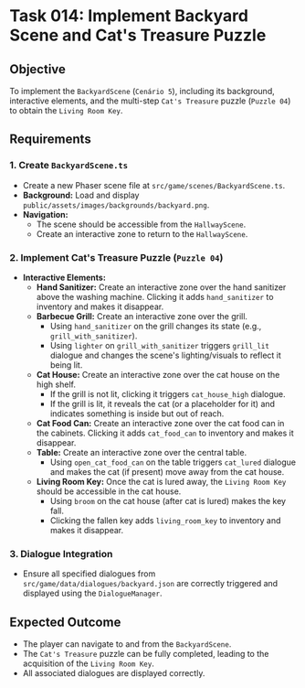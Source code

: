 # Task 014: Implement Backyard Scene and Cat's Treasure Puzzle

## Objective

To implement the `BackyardScene` (`Cenário 5`), including its background, interactive elements, and the multi-step `Cat's Treasure` puzzle (`Puzzle 04`) to obtain the `Living Room Key`.

## Requirements

### 1. Create `BackyardScene.ts`

-   Create a new Phaser scene file at `src/game/scenes/BackyardScene.ts`.
-   **Background:** Load and display `public/assets/images/backgrounds/backyard.png`.
-   **Navigation:**
    *   The scene should be accessible from the `HallwayScene`.
    *   Create an interactive zone to return to the `HallwayScene`.

### 2. Implement Cat's Treasure Puzzle (`Puzzle 04`)

-   **Interactive Elements:**
    *   **Hand Sanitizer:** Create an interactive zone over the hand sanitizer above the washing machine. Clicking it adds `hand_sanitizer` to inventory and makes it disappear.
    *   **Barbecue Grill:** Create an interactive zone over the grill.
        *   Using `hand_sanitizer` on the grill changes its state (e.g., `grill_with_sanitizer`).
        *   Using `lighter` on `grill_with_sanitizer` triggers `grill_lit` dialogue and changes the scene's lighting/visuals to reflect it being lit.
    *   **Cat House:** Create an interactive zone over the cat house on the high shelf.
        *   If the grill is not lit, clicking it triggers `cat_house_high` dialogue.
        *   If the grill is lit, it reveals the cat (or a placeholder for it) and indicates something is inside but out of reach.
    *   **Cat Food Can:** Create an interactive zone over the cat food can in the cabinets. Clicking it adds `cat_food_can` to inventory and makes it disappear.
    *   **Table:** Create an interactive zone over the central table.
        *   Using `open_cat_food_can` on the table triggers `cat_lured` dialogue and makes the cat (if present) move away from the cat house.
    *   **Living Room Key:** Once the cat is lured away, the `Living Room Key` should be accessible in the cat house.
        *   Using `broom` on the cat house (after cat is lured) makes the key fall.
        *   Clicking the fallen key adds `living_room_key` to inventory and makes it disappear.

### 3. Dialogue Integration

-   Ensure all specified dialogues from `src/game/data/dialogues/backyard.json` are correctly triggered and displayed using the `DialogueManager`.

## Expected Outcome

-   The player can navigate to and from the `BackyardScene`.
-   The `Cat's Treasure` puzzle can be fully completed, leading to the acquisition of the `Living Room Key`.
-   All associated dialogues are displayed correctly.
